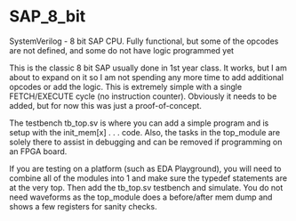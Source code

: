 # SAP_8_bit
SystemVerilog - 8 bit SAP CPU.  Fully functional, but some of the opcodes are not defined, and some do not have logic programmed yet

This is the classic 8 bit SAP usually done in 1st year class.  It works, but I am about to expand on it so I am not spending any more time to add additional opcodes or add the logic.
This is extremely simple with a single FETCH/EXECUTE cycle (no instruction counter).  Obviously it needs to be added, but for now this was just a proof-of-concept.

The testbench tb_top.sv is where you can add a simple program and is setup with the init_mem[x] . . . code.
Also, the tasks in the top_module are solely there to assist in debugging and can be removed if programming on an FPGA board.

If you are testing on a platform (such as EDA Playground), you will need to combine all of the modules into 1 and make sure the typedef statements are at the very top.
Then add the tb_top.sv testbench and simulate.  You do not need waveforms as the top_module does a before/after mem dump and shows a few registers for sanity checks.
